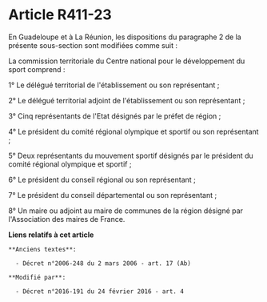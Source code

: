 # Article R411-23

En Guadeloupe et à La Réunion, les dispositions du paragraphe 2 de la présente sous-section sont modifiées comme suit : 

La commission territoriale du Centre national pour le développement du sport comprend : 

1° Le délégué territorial de l'établissement ou son représentant ; 

2° Le délégué territorial adjoint de l'établissement ou son représentant ; 

3° Cinq représentants de l'Etat désignés par le préfet de région ; 

4° Le président du comité régional olympique et sportif ou son représentant ; 

5° Deux représentants du mouvement sportif désignés par le président du comité régional olympique et sportif ; 

6° Le président du conseil régional ou son représentant ; 

7° Le président du conseil départemental ou son représentant ; 

8° Un maire ou adjoint au maire de communes de la région désigné par l'Association des maires de France.

**Liens relatifs à cet article**

	**Anciens textes**:

	  - Décret n°2006-248 du 2 mars 2006 - art. 17 (Ab)

	**Modifié par**:

	  - Décret n°2016-191 du 24 février 2016 - art. 4
